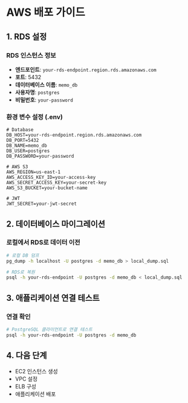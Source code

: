 # AWS 배포 가이드

## 1. RDS 설정

### RDS 인스턴스 정보
- **엔드포인트**: `your-rds-endpoint.region.rds.amazonaws.com`
- **포트**: 5432
- **데이터베이스 이름**: `memo_db`
- **사용자명**: `postgres`
- **비밀번호**: `your-password`

### 환경 변수 설정 (.env)
```env
# Database
DB_HOST=your-rds-endpoint.region.rds.amazonaws.com
DB_PORT=5432
DB_NAME=memo_db
DB_USER=postgres
DB_PASSWORD=your-password

# AWS S3
AWS_REGION=us-east-1
AWS_ACCESS_KEY_ID=your-access-key
AWS_SECRET_ACCESS_KEY=your-secret-key
AWS_S3_BUCKET=your-bucket-name

# JWT
JWT_SECRET=your-jwt-secret
```

## 2. 데이터베이스 마이그레이션

### 로컬에서 RDS로 데이터 이전
```bash
# 로컬 DB 덤프
pg_dump -h localhost -U postgres -d memo_db > local_dump.sql

# RDS로 복원
psql -h your-rds-endpoint -U postgres -d memo_db < local_dump.sql
```

## 3. 애플리케이션 연결 테스트

### 연결 확인
```bash
# PostgreSQL 클라이언트로 연결 테스트
psql -h your-rds-endpoint -U postgres -d memo_db
```

## 4. 다음 단계
- EC2 인스턴스 생성
- VPC 설정
- ELB 구성
- 애플리케이션 배포 